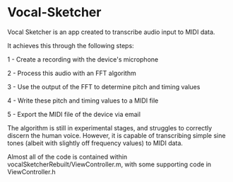Vocal-Sketcher
==============

Vocal Sketcher is an app created to transcribe audio input to MIDI data.

It achieves this through the following steps: 

1 - Create a recording with the device's microphone

2 - Process this audio with an FFT algorithm
                                              
3 - Use the output of the FFT to determine pitch and timing values
                                              
4 - Write these pitch and timing values to a MIDI file
                                              
5 - Export the MIDI file of the device via email

                                              
The algorithm is still in experimental stages, and struggles to correctly discern the human voice. However, 
it is capable of transcribing simple sine tones (albeit with slightly off frequency values) to MIDI data.


Almost all of the code is contained within vocalSketcherRebuilt/ViewController.m, with some supporting code in 
ViewController.h
